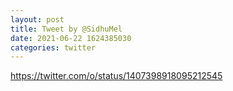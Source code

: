 ```yaml
--- 
layout: post 
title: Tweet by @SidhuMel 
date: 2021-06-22 1624385030 
categories: twitter 
--- 
```

https://twitter.com/o/status/1407398918095212545
